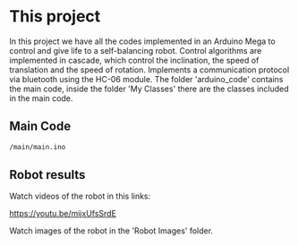 # This project

In this project we have all the codes implemented in an Arduino Mega to control and give life to a self-balancing robot. Control algorithms are implemented in cascade, which control the inclination, the speed of translation and the speed of rotation. Implements a communication protocol via bluetooth using the HC-06 module.
The folder 'arduino_code' contains the main code, inside the folder 'My Classes' there are the classes included in the main code.

## Main Code

``` sh
/main/main.ino
```

## Robot results

Watch videos of the robot in this links:

<https://youtu.be/mijxUfsSrdE>

Watch images of the robot in the 'Robot Images' folder.
